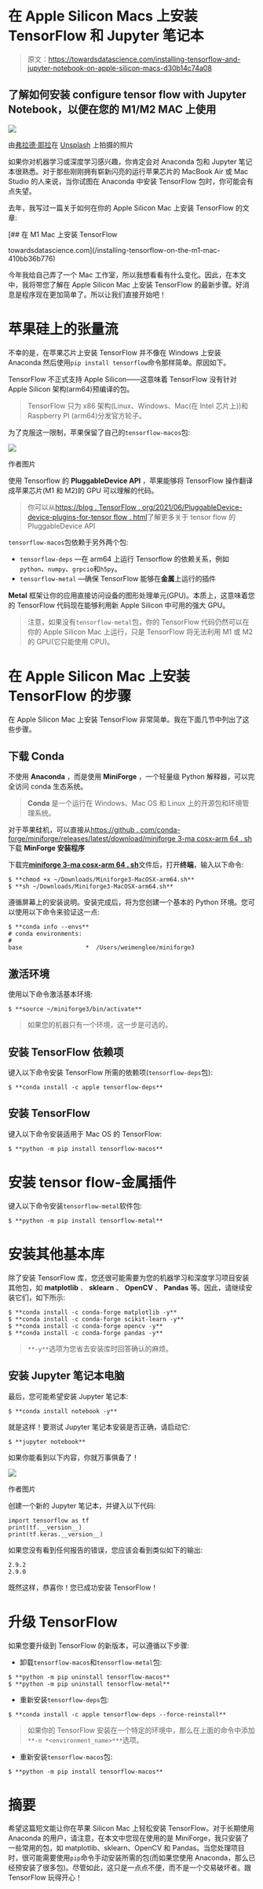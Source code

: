 # 在 Apple Silicon Macs 上安装 TensorFlow 和 Jupyter 笔记本

> 原文：<https://towardsdatascience.com/installing-tensorflow-and-jupyter-notebook-on-apple-silicon-macs-d30b14c74a08>

## 了解如何安装 configure tensor flow with Jupyter Notebook，以便在您的 M1/M2 MAC 上使用

![](img/3edec8a7b2fe2c483741bedb776f1866.png)

由[弗拉德·耶拉](https://unsplash.com/@ar7work?utm_source=medium&utm_medium=referral)在 [Unsplash](https://unsplash.com?utm_source=medium&utm_medium=referral) 上拍摄的照片

如果你对机器学习或深度学习感兴趣，你肯定会对 Anaconda 包和 Jupyter 笔记本很熟悉。对于那些刚刚拥有崭新闪亮的运行苹果芯片的 MacBook Air 或 Mac Studio 的人来说，当你试图在 Anaconda 中安装 TensorFlow 包时，你可能会有点失望。

去年，我写过一篇关于如何在你的 Apple Silicon Mac 上安装 TensorFlow 的文章:

[](/installing-tensorflow-on-the-m1-mac-410bb36b776) [## 在 M1 Mac 上安装 TensorFlow

towardsdatascience.com](/installing-tensorflow-on-the-m1-mac-410bb36b776) 

今年我给自己弄了一个 Mac 工作室，所以我想看看有什么变化。因此，在本文中，我将带您了解在 Apple Silicon Mac 上安装 TensorFlow 的最新步骤。好消息是程序现在更加简单了。所以让我们直接开始吧！

# 苹果硅上的张量流

不幸的是，在苹果芯片上安装 TensorFlow 并不像在 Windows 上安装 Anaconda 然后使用`pip install tensorflow`命令那样简单。原因如下。

TensorFlow 不正式支持 Apple Silicon——这意味着 TensorFlow 没有针对 Apple Silicon 架构(arm64)预编译的包。

> TensorFlow 只为 x86 架构(Linux、Windows、Mac(在 Intel 芯片上))和 Raspberry PI (arm64)分发官方轮子。

为了克服这一限制，苹果保留了自己的`tensorflow-macos`包:

![](img/fb13baea91d925ce9b7f1eb92a119496.png)

作者图片

使用 Tensorflow 的 **PluggableDevice API** ，苹果能够将 TensorFlow 操作翻译成苹果芯片(M1 和 M2)的 GPU 可以理解的代码。

> 你可以从[https://blog . TensorFlow . org/2021/06/PluggableDevice-device-plugins-for-tensor flow . html](https://blog.tensorflow.org/2021/06/pluggabledevice-device-plugins-for-TensorFlow.html)了解更多关于 tensor flow 的 PluggableDevice API

`tensorflow-macos`包依赖于另外两个包:

*   `tensorflow-deps` —在 arm64 上运行 Tensorflow 的依赖关系，例如`python`、`numpy`、`grpcio`和`h5py`。
*   `tensorflow-metal` —确保 TensorFlow 能够在**金属**上运行的插件

**Metal** 框架让你的应用直接访问设备的图形处理单元(GPU)。本质上，这意味着您的 TensorFlow 代码现在能够利用新 Apple Silicon 中可用的强大 GPU。

> 注意，如果没有`tensorflow-metal`包，你的 TensorFlow 代码仍然可以在你的 Apple Silicon Mac 上运行，只是 TensorFlow 将无法利用 M1 或 M2 的 GPU(它只能使用 CPU)。

# 在 Apple Silicon Mac 上安装 TensorFlow 的步骤

在 Apple Silicon Mac 上安装 TensorFlow 非常简单。我在下面几节中列出了这些步骤。

## 下载 Conda

不使用 **Anaconda** ，而是使用 **MiniForge** ，一个轻量级 Python 解释器，可以完全访问 conda 生态系统。

> **Conda** 是一个运行在 Windows、Mac OS 和 Linux 上的开源包和环境管理系统。

对于苹果硅机，可以直接从[https://github . com/conda-forge/miniforge/releases/latest/download/miniforge 3-ma cosx-arm 64 . sh](https://github.com/conda-forge/miniforge/releases/latest/download/Miniforge3-MacOSX-arm64.sh)下载 **MinForge 安装程序**

下载完[**miniforge 3-ma cosx-arm 64 . sh**](https://github.com/conda-forge/miniforge/releases/latest/download/Miniforge3-MacOSX-arm64.sh)文件后，打开**终端**，输入以下命令:

```
$ **chmod +x ~/Downloads/Miniforge3-MacOSX-arm64.sh**
$ **sh ~/Downloads/Miniforge3-MacOSX-arm64.sh** 
```

遵循屏幕上的安装说明。安装完成后，将为您创建一个基本的 Python 环境。您可以使用以下命令来验证这一点:

```
$ **conda info --envs**
# conda environments:
#
base                  *  /Users/weimenglee/miniforge3
```

## 激活环境

使用以下命令激活基本环境:

```
$ **source ~/miniforge3/bin/activate**
```

> 如果您的机器只有一个环境，这一步是可选的。

## 安装 TensorFlow 依赖项

键入以下命令安装 TensorFlow 所需的依赖项(`tensorflow-deps`包):

```
$ **conda install -c apple tensorflow-deps**
```

## 安装 TensorFlow

键入以下命令安装适用于 Mac OS 的 TensorFlow:

```
$ **python -m pip install tensorflow-macos**
```

# 安装 tensor flow-金属插件

键入以下命令安装`tensorflow-metal`软件包:

```
$ **python -m pip install tensorflow-metal**
```

# 安装其他基本库

除了安装 TensorFlow 库，您还很可能需要为您的机器学习和深度学习项目安装其他包，如 **matplotlib** 、 **sklearn** 、 **OpenCV** 、 **Pandas** 等。因此，请继续安装它们，如下所示:

```
$ **conda install -c conda-forge matplotlib -y**
$ **conda install -c conda-forge scikit-learn -y**
$ **conda install -c conda-forge opencv -y**
$ **conda install -c conda-forge pandas -y**
```

> `**-y**`选项为您省去安装库时回答确认的麻烦。

## 安装 Jupyter 笔记本电脑

最后，您可能希望安装 Jupyter 笔记本:

```
$ **conda install notebook -y**
```

就是这样！要测试 Jupyter 笔记本安装是否正确，请启动它:

```
$ **jupyter notebook**
```

如果你能看到以下内容，你就万事俱备了！

![](img/f098cb4bd65e5faa1f07642f95e5564e.png)

作者图片

创建一个新的 Jupyter 笔记本，并键入以下代码:

```
import tensorflow as tf
print(tf.__version__)
print(tf.keras.__version__)
```

如果您没有看到任何报告的错误，您应该会看到类似如下的输出:

```
2.9.2
2.9.0
```

既然这样，恭喜你！您已成功安装 TensorFlow！

# 升级 TensorFlow

如果您要升级到 TensorFlow 的新版本，可以遵循以下步骤:

*   卸载`tensorflow-macos`和`tensorflow-metal`包:

```
$ **python -m pip uninstall tensorflow-macos**
$ **python -m pip uninstall tensorflow-metal**
```

*   重新安装`tensorflow-deps`包:

```
$ **conda install -c apple tensorflow-deps --force-reinstall**
```

> 如果你的 TensorFlow 安装在一个特定的环境中，那么在上面的命令中添加`**-n *<environment_name>***`选项。

*   重新安装`tensorflow-macos`包:

```
$ **python -m pip install tensorflow-macos**
```

[](https://weimenglee.medium.com/membership)  

# 摘要

希望这篇短文能让你在苹果 Silicon Mac 上轻松安装 TensorFlow。对于长期使用 Anaconda 的用户，请注意，在本文中您现在使用的是 MiniForge，我只安装了一些常用的包，如 matplotlib、sklearn、OpenCV 和 Pandas。当您处理项目时，很可能需要使用`pip`命令手动安装所需的包(而如果您使用 Anaconda，那么已经预安装了很多包)。尽管如此，这只是一点点不便，而不是一个交易破坏者。跟 TensorFlow 玩得开心！